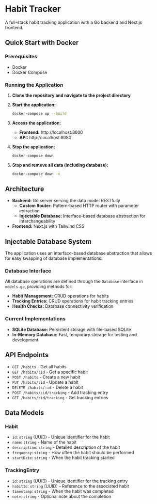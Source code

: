 # Habit Tracker

A full-stack habit tracking application with a Go backend and Next.js frontend.

## Quick Start with Docker

### Prerequisites

- Docker
- Docker Compose

### Running the Application

1. **Clone the repository and navigate to the project directory**

2. **Start the application:**
   ```bash
   docker-compose up --build
   ```

3. **Access the application:**
   - **Frontend:** http://localhost:3000
   - **API:** http://localhost:8080

4. **Stop the application:**
   ```bash
   docker-compose down
   ```

5. **Stop and remove all data (including database):**
   ```bash
   docker-compose down -v
   ```

## Architecture

- **Backend:** Go server serving the data model RESTfully
   - **Custom Router:** Pattern-based HTTP router with parameter extraction
   - **Injectable Database:** Interface-based database abstraction for interchangeability
- **Frontend:** Next.js with Tailwind CSS

## Injectable Database System

The application uses an interface-based database abstraction that allows for easy swapping of database implementations:

### Database Interface

All database operations are defined through the `Database` interface in `models.go`, providing methods for:
- **Habit Management:** CRUD operations for habits
- **Tracking Entries:** CRUD operations for habit tracking entries
- **Health Checks:** Database connectivity verification

### Current Implementations

- **SQLite Database:** Persistent storage with file-based SQLite
- **In-Memory Database:** Fast, temporary storage for testing and development


## API Endpoints

- `GET /habits` - Get all habits
- `GET /habits/:id` - Get a specific habit
- `POST /habits` - Create a new habit
- `PUT /habits/:id` - Update a habit
- `DELETE /habits/:id` - Delete a habit
- `POST /habits/:id/tracking` - Add tracking entry
- `GET /habits/:id/tracking` - Get tracking entries

## Data Models

### Habit
- `id`: `string` (UUID) - Unique identifier for the habit
- `name`: `string` - Name of the habit
- `description`: `string` - Detailed description of the habit
- `frequency`: `string` - How often the habit should be performed
- `startDate`: `string` - When the habit tracking started

### TrackingEntry
- `id`: `string` (UUID) - Unique identifier for the tracking entry
- `habitId`: `string` (UUID) - Reference to the associated habit
- `timestamp`: `string` - When the habit was completed
- `note`: `string` - Optional note about the completion

